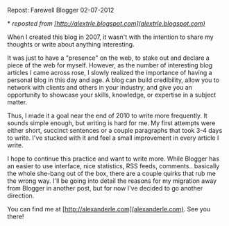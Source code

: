 Repost: Farewell Blogger
02-07-2012

\* *reposted from [http://alextrle.blogspot.com](alextrle.blogspot.com)*

When I created this blog in 2007, it wasn't with the intention to share my thoughts or write about anything interesting.

It was just to have a "presence" on the web, to stake out and declare a piece of the web for myself. However, as the number of interesting blog articles I came across rose, I slowly realized the importance of having a personal blog in this day and age. A blog can build credibility, allow you to network with clients and others in your industry, and give you an opportunity to showcase your skills, knowledge, or expertise in a subject matter.

Thus, I made it a goal near the end of 2010 to write more frequently. It sounds simple enough, but writing is hard for me. My first attempts were either short, succinct sentences or a couple paragraphs that took 3-4 days to write. I've stucked with it and feel a small improvement in every article I write.

I hope to continue this practice and want to write more. While Blogger has an easier to use interface, nice statistics, RSS feeds, comments.. basically the whole she-bang out of the box, there are a couple quirks that rub me the wrong way. I'll be going into detail the reasons for my migration away from Blogger in another post, but for now I've decided to go another direction.

You can find me at [http://alexanderle.com](alexanderle.com). See you there!


